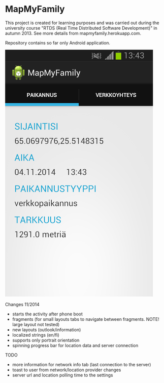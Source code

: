 MapMyFamily
===========
This project is created for learning purposes and was carried out during the university course "RTDS (Real Time Distributed Software Development)" in autumn 2013. See more details from mapmyfamily.herokuapp.com.

Repository contains so far only Android application.

![New layout 11/2014](/Screenshot_2014-11-04-13-43-58.png)

Changes 11/2014
- starts the activity after phone boot
- fragments (for small layouts tabs to navigate between fragments. NOTE! large layout not tested)
- new layouts (outlook/information)
- localized strings (en/fi)
- supports only portrait orientation
- spinning progress bar for location data and server connection

TODO
- more information for network info tab (last connection to the server)
- toast to user from network/location provider changes
- server url and location polling time to the settings

